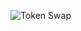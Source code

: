 ![Token Swap](https://github.com/gonzalolater/SLATs/assets/42863568/638229e9-4f1a-4bd4-bae4-7ea9b731bb54)

